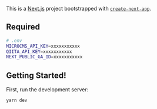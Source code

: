 This is a [Next.js](https://nextjs.org/) project bootstrapped with [`create-next-app`](https://github.com/vercel/next.js/tree/canary/packages/create-next-app).

## Required

```bash
# .env
MICROCMS_API_KEY=xxxxxxxxxxx
QIITA_API_KEY=xxxxxxxxxxx
NEXT_PUBLIC_GA_ID=xxxxxxxxxxx

```

## Getting Started!

First, run the development server:

```bash
yarn dev
```

